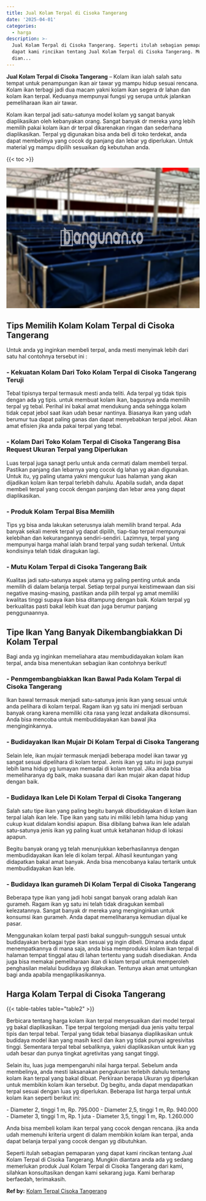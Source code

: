```yaml
---
title: Jual Kolam Terpal di Cisoka Tangerang
date: '2025-04-01'
categories:
  - harga
description: >-
  Jual Kolam Terpal di Cisoka Tangerang. Seperti itulah sebagian pemaparan yang
  dapat kami rincikan tentang Jual Kolam Terpal di Cisoka Tangerang. Mungkin
  dian...
---
```


**Jual Kolam Terpal di Cisoka Tangerang** – Kolam ikan ialah salah satu tempat untuk penampungan ikan air tawar yg mampu hidup sesuai rencana. Kolam ikan terbagi jadi dua macam yakni kolam ikan segera dr lahan dan kolam ikan terpal. Keduanya mempunyai fungsi yg serupa untuk jalankan pemeliharaan ikan air tawar.

Kolam ikan terpal jadi satu-satunya model kolam yg sangat banyak diaplikasikan oleh kebanyakan orang. Sangat banyak dr mereka yang lebih memilih pakai kolam ikan dr terpal dikarenakan ringan dan sederhana diaplikasikan. Terpal yg digunakan bisa anda beli di toko terdekat, anda dapat membelinya yang cocok dg panjang dan lebar yg diperlukan. Untuk material yg mampu dipilih sesuaikan dg kebutuhan anda.

{{< toc >}}

![Jual Kolam Terpal di Cisoka Tangerang](/images/jual-kolam-terpal-10.png)

## Tips Memilih Kolam Kolam Terpal di Cisoka Tangerang

Untuk anda yg inginkan membeli terpal, anda mesti menyimak lebih dari satu hal contohnya tersebut ini :

### \- Kekuatan Kolam Dari Toko Kolam Terpal di Cisoka Tangerang Teruji

Tebal tipisnya terpal termasuk mesti anda teliti. Ada terpal yg tidak tipis dengan ada yg tipis. untuk membuat kolam ikan, bagusnya anda memilih terpal yg tebal. Perihal ini bakal amat mendukung anda sehingga kolam tidak cepat jebol saat ikan udah besar nantinya. Biasanya ikan yang udah berumur tua dapat paling ganas dan dapat menyebabkan terpal jebol. Akan amat efisien jika anda pakai terpal yang tebal.

### \- Kolam Dari Toko Kolam Terpal di Cisoka Tangerang Bisa Request Ukuran Terpal yang Diperlukan

Luas terpal juga sanagt perlu untuk anda cermati dalam membeli terpal. Pastikan panjang dan lebarnya yang cocok dg lahan yg akan digunakan. Untuk itu, yg paling utama yakni mengukur luas halaman yang akan dijadikan kolam ikan terpal terlebih dahulu. Apabila sudah, anda dapat membeli terpal yang cocok dengan panjang dan lebar area yang dapat diaplikasikan.

### \- Produk Kolam Terpal Bisa Memilih

Tips yg bisa anda lakukan seterusnya ialah memilih brand terpal. Ada banyak sekali merek terpal yg dapat dipilih, tiap-tiap terpal mempunyai kelebihan dan kekurangannya sendiri-sendiri. Lazimnya, terpal yang mempunyai harga mahal ialah brand terpal yang sudah terkenal. Untuk kondisinya telah tidak diragukan lagi.

### \- Mutu Kolam Terpal di Cisoka Tangerang Baik

Kualitas jadi satu-satunya aspek utama yg paling penting untuk anda memilih di dalam belanja terpal. Setiap terpal punyai keistimewaan dan sisi negative masing-masing, pastikan anda pilih terpal yg amat memiliki kwalitas tinggi supaya ikan bisa ditampung dengan baik. Kolam terpal yg berkualitas pasti bakal lebih kuat dan juga berumur panjang penggunaannya.

## Tipe Ikan Yang Banyak Dikembangbiakkan Di Kolam Terpal

Bagi anda yg inginkan memeliahara atau membudidayakan kolam ikan terpal, anda bisa menentukan sebagian ikan contohnya berikut!

### \- Penmgembangbiakkan Ikan Bawal Pada Kolam Terpal di Cisoka Tangerang

Ikan bawal termasuk menjadi satu-satunya jenis ikan yang sesuai untuk anda pelihara di kolam terpal. Ragam ikan yg satu ini menjadi serbuan banyak orang karena memiliki cita rasa yang lezat andaikata dikonsumsi. Anda bisa mencoba untuk membudidayakan kan bawal jika menginginkannya.

### \- Budidayakan Ikan Mujair Di Kolam Terpal di Cisoka Tangerang

Selain lele, ikan mujair termasuk menjadi beberapa model ikan tawar yg sangat sesuai dipelihara di kolam terpal. Jenis ikan yg satu ini juga punyai lebih lama hidup yg lumayan memadai di kolam terpal. Jika anda bisa memeliharanya dg baik, maka suasana dari ikan mujair akan dapat hidup dengan baik.

### \- Budidaya Ikan Lele Di Kolam Terpal di Cisoka Tangerang

Salah satu tipe ikan yang paling begitu banyak dibudidayakan di kolam ikan terpal ialah ikan lele. Tipe ikan yang satu ini miliki lebih lama hidup yang cukup kuat didalam kondisi apapun. Bisa dibilang bahwa ikan lele adalah satu-satunya jenis ikan yg paling kuat untuk ketahanan hidup di lokasi apapun.

Begitu banyak orang yg telah menunjukkan keberhasilannya dengan membudidayakan ikan lele di kolam terpal. Alhasil keuntungan yang didapatkan bakal amat banyak. Anda bisa mencobanya kalau tertarik untuk membudidayakan ikan lele.

### \- Budidaya Ikan gurameh Di Kolam Terpal di Cisoka Tangerang

Beberapa type ikan yang jadi hobi sangat banyak orang adalah ikan gurameh. Ragam ikan yg satu ini telah tidak diragukan kembali kelezatannya. Sangat banyak dr mereka yang menginginkan untuk konsumsi ikan gurameh. Anda dapat memeliharanya kemudian dijual ke pasar.

Menggunakan kolam terpal pasti bakal sungguh-sungguh sesuai untuk budidayakan berbagai type ikan sesuai yg ingin dibeli. Dimana anda dapat menempatkannya di mana saja, anda bisa memproduksi kolam ikan terpal di halaman tempat tinggal atau di lahan tertentu yang sudah disediakan. Anda juga bisa memakai pemeliharaan ikan di kolam terpal untuk memperoleh penghasilan melalui budidaya yg dilakukan. Tentunya akan amat untungkan bagi anda apabila mengaplikasikannya.

## Harga Kolam Terpal di Cisoka Tangerang

{{< table-tables table="table2" >}}

Berbicara tentang harga kolam ikan terpal menyesuaikan dari model terpal yg bakal diaplikasikan. Tipe terpal tergolong menjadi dua jenis yaitu terpal tipis dan terpal tebal. Terpal yang tidak tebal biasanya diaplikasikan untuk budidaya model ikan yang masih kecil dan ikan yg tidak punyai agresivitas tinggi. Sementara terpal tebal sebaliknya, yakni diaplikasikan untuk ikan yg udah besar dan punya tingkat agretivitas yang sangat tinggi.

Selain itu, luas juga mempengaruhi nilai harga terpal. Sebelum anda membelinya, anda mesti laksanakan pengukuran terlebih dahulu tentang kolam ikan terpal yang bakal dibuat. Perkiraan berapa Ukuran yg diperlukan untuk membikin kolam ikan tersebut. Dg begitu, anda dapat mendapatkan terpal sesuai dengan luas yg diperlukan. Beberapa list harga terpal untuk kolam ikan seperti berikut ini:

\- Diameter 2, tinggi 1 m, Rp. 795.000 - Diameter 2,5, tinggi 1 m, Rp. 940.000 - Diameter 3, tinggi 1 m, Rp. 1 juta - Diameter 3,5, tinggi 1 m, Rp. 1.260.000

Anda bisa membeli kolam ikan terpal yang cocok dengan rencana. jika anda udah memenuhi kriteria urgent di dalam membikin kolam ikan terpal, anda dapat belanja terpal yang cocok dengan yg dibutuhkan.

Seperti itulah sebagian pemaparan yang dapat kami rincikan tentang Jual Kolam Terpal di Cisoka Tangerang. Mungkin diantara anda ada yg sedang memerlukan produk Jual Kolam Terpal di Cisoka Tangerang dari kami, silahkan konsultasikan dengan kami sekarang juga. Kami berharap berfaedah, terimakasih.

**Ref by:** [Kolam Terpal Cisoka Tangerang](https://id.wikipedia.org/wiki/Kolam)
